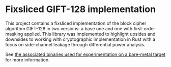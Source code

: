 # Fixsliced GIFT-128 implementation

This project contains a fixsliced implementation of the block cipher algorithm GIFT-128 in two versions: a base one and
one with first-order masking applied. This library was implemented to highlight upsides and downsides to working with
cryptographic implementation in Rust with a focus on side-channel leakage through differential power analysis.

See [the associated binaries used for experimentation on a bare-metal target](https://github.com/NVedsted/cortex-gift)
for more information.